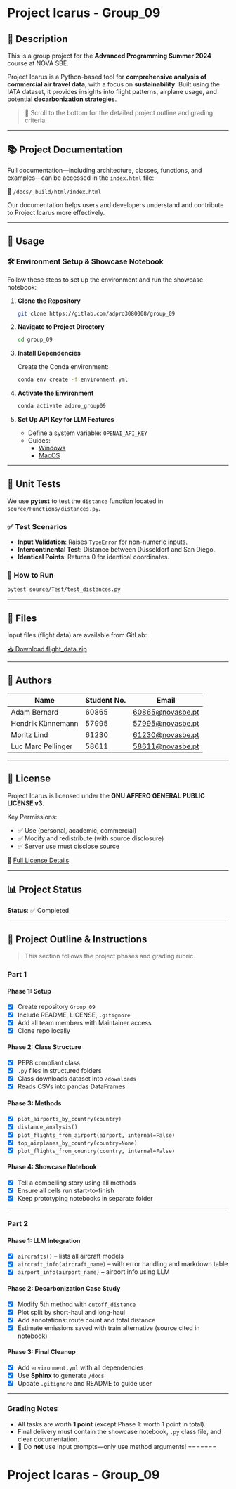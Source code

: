
# Project Icarus - Group_09

## 📌 Description

This is a group project for the **Advanced Programming Summer 2024** course at NOVA SBE.

Project Icarus is a Python-based tool for **comprehensive analysis of commercial air travel data**, with a focus on **sustainability**. Built using the IATA dataset, it provides insights into flight patterns, airplane usage, and potential **decarbonization strategies**.

> 📝 Scroll to the bottom for the detailed project outline and grading criteria.

---

## 📚 Project Documentation

Full documentation—including architecture, classes, functions, and examples—can be accessed in the `index.html` file:

📁 `/docs/_build/html/index.html`

Our documentation helps users and developers understand and contribute to Project Icarus more effectively.

---

## 🚀 Usage

### 🛠️ Environment Setup & Showcase Notebook

Follow these steps to set up the environment and run the showcase notebook:

1. **Clone the Repository**

   ```bash
   git clone https://gitlab.com/adpro3080008/group_09
   ```

2. **Navigate to Project Directory**

   ```bash
   cd group_09
   ```

3. **Install Dependencies**

   Create the Conda environment:

   ```bash
   conda env create -f environment.yml
   ```

4. **Activate the Environment**

   ```bash
   conda activate adpro_group09
   ```

5. **Set Up API Key for LLM Features**

   - Define a system variable: `OPENAI_API_KEY`
   - Guides:
     - [Windows](https://support.microsoft.com/pt-pt/topic/how-to-manage-environment-variables-in-windows-xp-5bf6725b-655e-151c-0b55-9a8c9c7f747d)
     - [MacOS](https://phoenixnap.com/kb/set-environment-variable-mac)

---

## 🧪 Unit Tests

We use **pytest** to test the `distance` function located in `source/Functions/distances.py`.

### ✅ Test Scenarios

- **Input Validation**: Raises `TypeError` for non-numeric inputs.
- **Intercontinental Test**: Distance between Düsseldorf and San Diego.
- **Identical Points**: Returns 0 for identical coordinates.

### 🧰 How to Run

```bash
pytest source/Test/test_distances.py
```

---

## 📂 Files

Input files (flight data) are available from GitLab:

[📥 Download flight_data.zip](https://gitlab.com/adpro1/adpro2024/-/raw/main/Files/flight_data.zip?inline=false)

---

## 👥 Authors

| Name                | Student No. | Email                    |
|---------------------|-------------|---------------------------|
| Adam Bernard        | 60865       | 60865@novasbe.pt         |
| Hendrik Künnemann   | 57995       | 57995@novasbe.pt         |
| Moritz Lind         | 61230       | 61230@novasbe.pt         |
| Luc Marc Pellinger  | 58611       | 58611@novasbe.pt         |

---

## 📄 License

Project Icarus is licensed under the **GNU AFFERO GENERAL PUBLIC LICENSE v3**.

Key Permissions:
- ✅ Use (personal, academic, commercial)
- ✅ Modify and redistribute (with source disclosure)
- ✅ Server use must disclose source

🔗 [Full License Details](https://www.gnu.org/licenses/agpl-3.0.en.html)

---

## 📊 Project Status

**Status**: ✅ Completed

---

## 📘 Project Outline & Instructions

> This section follows the project phases and grading rubric.

### Part 1

#### Phase 1: Setup

- [x] Create repository `Group_09`
- [x] Include README, LICENSE, `.gitignore`
- [x] Add all team members with Maintainer access
- [x] Clone repo locally

#### Phase 2: Class Structure

- [x] PEP8 compliant class
- [x] `.py` files in structured folders
- [x] Class downloads dataset into `/downloads`
- [x] Reads CSVs into pandas DataFrames

#### Phase 3: Methods

- [x] `plot_airports_by_country(country)`
- [x] `distance_analysis()`
- [x] `plot_flights_from_airport(airport, internal=False)`
- [x] `top_airplanes_by_country(country=None)`
- [x] `plot_flights_from_country(country, internal=False)`

#### Phase 4: Showcase Notebook

- [x] Tell a compelling story using all methods
- [x] Ensure all cells run start-to-finish
- [x] Keep prototyping notebooks in separate folder

---

### Part 2

#### Phase 1: LLM Integration

- [x] `aircrafts()` – lists all aircraft models
- [x] `aircraft_info(aircraft_name)` – with error handling and markdown table
- [x] `airport_info(airport_name)` – airport info using LLM

#### Phase 2: Decarbonization Case Study

- [x] Modify 5th method with `cutoff_distance`
- [x] Plot split by short-haul and long-haul
- [x] Add annotations: route count and total distance
- [x] Estimate emissions saved with train alternative (source cited in notebook)

#### Phase 3: Final Cleanup

- [x] Add `environment.yml` with all dependencies
- [x] Use **Sphinx** to generate `/docs`
- [x] Update `.gitignore` and README to guide user

---

### Grading Notes

- All tasks are worth **1 point** (except Phase 1: worth 1 point in total).
- Final delivery must contain the showcase notebook, `.py` class file, and clear documentation.
- 🛑 Do **not** use input prompts—only use method arguments!
=======
# Project Icaras - Group_09

